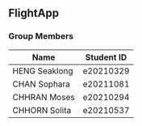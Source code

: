 <!DOCTYPE html>
<html>
<head>

</head>
<body>

<h2>FlightApp</h2>

<h3>Group Members</h3>

<table>
  <thead>
    <tr>
      <th>Name</th>
      <th>Student ID</th>
    </tr>
  </thead>
  <tbody>
    <tr>
      <td>HENG Seaklong</td>
      <td>e20210329</td>
    </tr>
        <tr>
      <td>CHAN Sophara</td>
      <td>e20211081</td>
    </tr>
      <tr>
      <td>CHHRAN Moses</td>
      <td>e20210294</td>
    </tr>
        <tr>
      <td>CHHORN Solita </td>
      <td>e20210537</td>
    </tr>
  </tbody>
</table>

</body>
</html>
